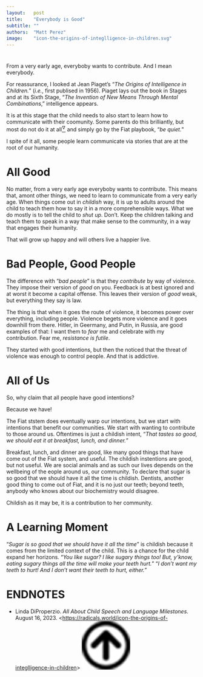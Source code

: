 ```yaml
---
layout:   post
title:    "Everybody is Good"
subtitle: ""
authors:  "Matt Perez"
image:    "icon-the-origins-of-integlligence-in-children.svg"
---
```


<div style='display:none; '>
 <p>Everybody is trying to contribute (except maybe the mentally sick). For some, the mean is violence, for others, the mean is conversations. We must learn to teach conversations.</p>
</div>

<h1></h1>
 <p>From a very early age, everyboby wants to contribute. And I mean everybody.</p>
 <p>For reassurance, I looked at Jean Piaget&rsquo;s &ldquo;<em>The Origins of Intelligence in Children.</em>&rdquo; (<em>i.e.</em>, first publised in 1956). Piaget lays out the book in Stages and at its Sixth Stage, &ldquo;<em>The Invention of New Means Through Mental Combinations</em>,&rdquo; intelligence appears.</p>
 <p>It is at this stage that the child needs to also start to learn how to communicate with their coomunity. Some parents do this brilliantly, but most do not do it at all<a href="#en01"><sup id="bm01">&hairsp;&nabla;&hairsp;</sup></a> and simply go by the Fiat playbook, &ldquo;<em>be quiet.</em>&rdquo;</p>
 <p>I spite of it all, some people learn communicate via stories that are at the root of our humanity.</p>

<h1>All Good</h1>
 <p>No matter, from a very early age everyboby wants to contribute. This means that, amont other things, we need to learn to communicate from a very early age. When things come out in <em>childish</em> way, it is up to adults around the child to teach them how to say it in a more comprehensible ways. What we do mostly is to tell the child to <em>shut up</em>. Don&rsquo;t. Keep the children talking and teach them to speak in a way that make sense to the community, in a way that engages their humanity.</p>
 <p>That will grow up happy and will others live a happier live.</p>

<h1>Bad People, Good People</h1>
 <p>The difference with &ldquo;<em>bad people</em>&rdquo; is that they <em>contribute</em> by way of violence. They impose their version of <em>good</em> on you. Feedback is at best ignored and at worst it become a capital offense. This leaves their version of <em>good</em> weak, but everything they say is law.</p>
 <p>The thing is that when it goes the route of violence, it becomes power over everything, including people. Violence begets more violence and it goes downhill from there. Hitler, in Geermany, and Putin, in Russia, are good examples of that: I want them to <em>fear</em> me and celebrate with my contribution. Fear me, <em>resistance is futile</em>.</p>
 <p>They started with good intentions, but then the noticed that the threat of violence was enough to control people. And that is addictive.</p>

<h1>All of Us</h1>
 <p>So, why claim that all people have good intentions?</p>
 <p>Because we have!</p>
 <p>The Fiat ststem does eventually warp our intentions, but we start with intentions that benefit our communities. We start with wanting to contribute to those around us. Oftentimes is just a childish intent, &ldquo;<em>That tastes so good, we should eat it at breakfast, lunch, and dinner.</em>&rdquo;</p>
 <p>Breakfast, lunch, and dinner are good, like many good things that have come out of the Fiat system, and useful. The childish instentions are good, but not useful. We are social animals and as such our lives depends on the wellbeing of the eople around us, our community. To declare that sugar is so good that we should have it all the time is childish. Dentists, another good thing to come out of Fiat, and it is no just our teeth; beyond teeth, anybody who knows about our biochemistry would disagree.</p>
 <p>Childish as it may be, it is a contribution to her community.</p>

<h1>A Learning Moment</h1>
 <p>&ldquo;<em>Sugar is so good that we should have it all the time</em>&rdquo; is childish because it comes from the limited context of the child. This is a chance for the child expand her horizons. &ldquo;<em>You like sugar? I like sugary things too! But, y&rsquo;know, eating sugary things all the time will make your teeth hurt.</em>&rdquo; &ldquo;<em>I don&rsquo;t want my teeth to hurt! And I don&rsquo;t want their teeth to hurt, either.</em>&rdquo;</p>

<h1 class="_section">ENDNOTES</h1>
 <ul>
  <li id="en01">
   <p class="_list-item">
    Linda DiProperzio.
    <em>All About Child Speech and Language Milestones</em>.
    August 16, 2023.
    &lt;<a href="https://radicals.world/icon-the-origins-of-integlligence-in-children" target="_blank">https://radicals.world/icon-the-origins-of-integlligence-in-children</a>&gt;
    <a class="_uparrow" href="#bm01"><img src="/assets/img/arrow-up-icon.png"></a>
   </p>
  </li>
 </ul>
